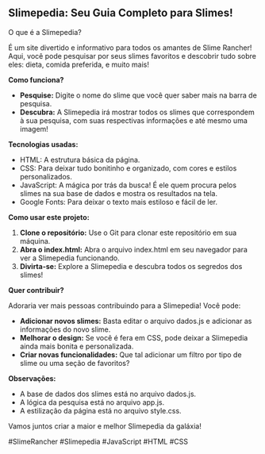 ## Slimepedia: Seu Guia Completo para Slimes!

O que é a Slimepedia?

É um site divertido e informativo para todos os amantes de Slime Rancher! Aqui, você pode pesquisar por seus slimes favoritos e descobrir tudo sobre eles: dieta, comida preferida, e muito mais!

**Como funciona?**

* **Pesquise:** Digite o nome do slime que você quer saber mais na barra de pesquisa.
* **Descubra:** A Slimepedia irá mostrar todos os slimes que correspondem à sua pesquisa, com suas respectivas informações e até mesmo uma imagem!

**Tecnologias usadas:**

* HTML: A estrutura básica da página.
* CSS: Para deixar tudo bonitinho e organizado, com cores e estilos personalizados.
* JavaScript: A mágica por trás da busca! É ele quem procura pelos slimes na sua base de dados e mostra os resultados na tela.
* Google Fonts: Para deixar o texto mais estiloso e fácil de ler.

**Como usar este projeto:**

1. **Clone o repositório:** Use o Git para clonar este repositório em sua máquina.
2. **Abra o index.html:** Abra o arquivo index.html em seu navegador para ver a Slimepedia funcionando.
3. **Divirta-se:** Explore a Slimepedia e descubra todos os segredos dos slimes!

**Quer contribuir?**

Adoraria ver mais pessoas contribuindo para a Slimepedia! Você pode:

* **Adicionar novos slimes:** Basta editar o arquivo dados.js e adicionar as informações do novo slime.
* **Melhorar o design:** Se você é fera em CSS, pode deixar a Slimepedia ainda mais bonita e personalizada.
* **Criar novas funcionalidades:** Que tal adicionar um filtro por tipo de slime ou uma seção de favoritos?

**Observações:**

* A base de dados dos slimes está no arquivo dados.js.
* A lógica da pesquisa está no arquivo app.js.
* A estilização da página está no arquivo style.css.

Vamos juntos criar a maior e melhor Slimepedia da galáxia!

#SlimeRancher #Slimepedia #JavaScript #HTML #CSS
